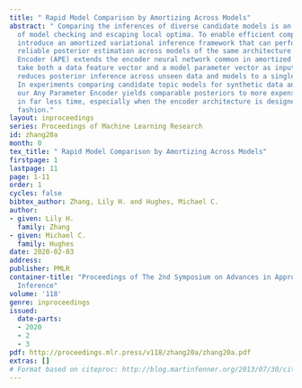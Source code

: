 ```yaml
---
title: " Rapid Model Comparison by Amortizing Across Models"
abstract: " Comparing the inferences of diverse candidate models is an essential part
  of model checking and escaping local optima. To enable efficient comparison, we
  introduce an amortized variational inference framework that can perform fast and
  reliable posterior estimation across models of the same architecture. Our Any Parameter
  Encoder (APE) extends the encoder neural network common in amortized inference to
  take both a data feature vector and a model parameter vector as input. APE thus
  reduces posterior inference across unseen data and models to a single forward pass.
  In experiments comparing candidate topic models for synthetic data and product reviews,
  our Any Parameter Encoder yields comparable posteriors to more expensive methods
  in far less time, especially when the encoder architecture is designed in model-aware
  fashion."
layout: inproceedings
series: Proceedings of Machine Learning Research
id: zhang20a
month: 0
tex_title: " Rapid Model Comparison by Amortizing Across Models"
firstpage: 1
lastpage: 11
page: 1-11
order: 1
cycles: false
bibtex_author: Zhang, Lily H. and Hughes, Michael C.
author:
- given: Lily H.
  family: Zhang
- given: Michael C.
  family: Hughes
date: 2020-02-03
address: 
publisher: PMLR
container-title: "Proceedings of The 2nd Symposium on Advances in Approximate Bayesian
  Inference"
volume: '118'
genre: inproceedings
issued:
  date-parts:
  - 2020
  - 2
  - 3
pdf: http://proceedings.mlr.press/v118/zhang20a/zhang20a.pdf
extras: []
# Format based on citeproc: http://blog.martinfenner.org/2013/07/30/citeproc-yaml-for-bibliographies/
---
```

